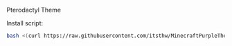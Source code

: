 Pterodactyl Theme

Install script:
```sh
bash <(curl https://raw.githubusercontent.com/itsthw/MinecraftPurpleTheme/main/install.sh)
```

